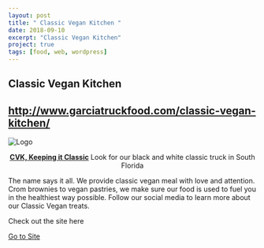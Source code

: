 ```yaml
---
layout: post
title: " Classic Vegan Kitchen "
date: 2018-09-10
excerpt: "Classic Vegan Kitchen"
project: true
tags: [food, web, wordpress]
---
```


## Classic Vegan Kitchen

## http://www.garciatruckfood.com/classic-vegan-kitchen/

![Logo](/assets/img/garciatruck/Vegan-kitchen-logo-300x300.png)

<center><a href="http://www.garciatruckfood.com/classic-vegan-kitchen/"><b> CVK, Keeping it Classic</b></a> Look for our black and white classic truck in South Florida</center>

The name says it all. We provide classic vegan meal with love and attention. Crom brownies to vegan pastries, we make sure our food is used to fuel you in the healthiest way possible. Follow our social media to learn more about our Classic Vegan treats.

Check out the site here

<div markdown="0"><a href="http://www.garciatruckfood.com/classic-vegan-kitchen/" class="btn">Go to Site</a></div>
